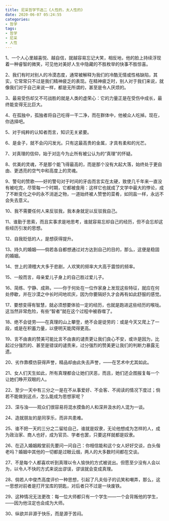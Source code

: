 ```yaml
---
title: 尼采哲学节选二《人性的，太人性的》
date: 2020-06-07 05:24:55
categories:
- 哲学
tags:
- 哲学
- 尼采
- 人性
---
```


1、一个人心里越喜悦、越自信，就越容易忘记大笑，相反地，他的脸上持续浮现着一种睿智的微笑，可见他对美好人生中隐藏的不胜枚举的快事不胜惊喜。 

2、我们有时对别人的冷漠态度，通常被解释为我们的冷酷无情或性格缺陷，其实，它常常只不过是我们精神疲乏的表现。在精神疲乏时，别人对于我们来说，就像我们对于自己来说一样，都是无所谓的，甚至是令人厌烦的。 

3、最易受伤却又不可战胜的就是人类的虚荣心：它的力量正是在受伤中成长，最终能变得无比巨大。 

4、在孤独中，孤独者将自己吃得一干二净，而在群体中，他被众人吃掉。现在，你选择吧。 

5、对于纯粹的认知者而言，知识无关紧要。 

<!-- more -->

6、是金子，就不会闪闪发光。只有这最高贵的金属，才具有柔和的光芒。 

7、对真理的信仰，始于对迄今为止所有被公认为的“真理”的怀疑。 

8、优美的灵魂，不是那个能飞得最高的，而是那个没有大起大落，始终处于更自由、更透亮的空气中和高度上的灵魂。 

9、警句的赞歌——好的警句对于时间的牙齿而言实在太硬，致使几千年来一直没有被吃完，尽管每一个时期，它都被食用：这样它也就成了文学中最大的悖论，成了不断变化之中的永不消逝之物，一道始终被人赞誉的菜肴，如同盐一样，永远不会失去意义。 

10、我不需要任何人来反驳我，我本身就足以反驳我自己。 

11、谁勤于思索，而且实事求是地思考，谁就容易忘却自己的经历，但不会忘却这些经历引发的思想。 

12、自我贬低的人，是想获得提升。 

13、持久的婚姻——倘若各自都想通过对方达到自己的目的，那么，这便是稳固的婚姻。 

14、世上的滑稽大大多于悲剧，人欢笑的频率大大高于震惊的频率。 

15、一般而言，母亲爱儿子身上的自己胜过爱儿子。 

16、简练、宁静、成熟，——你于何处在一位作家身上发现这些特征，就应在何处停歇，并在沙漠之中长时间地欢庆，因为你要隔好久才会再有如此舒服的感觉。 

17、要想变得有智慧，就必须想要体验一定的经历，也就是跑进这些经历的喉咙。这当然非常危险，有些“智者”就在这个过程中被吞噬了。 

18、绝不会徒劳——在真理的山上攀登，绝不会是徒劳的：或是今天又爬上了一段，或是在积蓄力量，以便明天能爬得更高。 

19、言不由衷的赞美可能比言不由衷的谴责更让我们良心不安，或许是因为，比起过分强烈的、甚至是错误的谴责来，过分强烈的赞美更让我们的判断力暴露无遗。 

20、劣作靠模仿获得声誉，精品却由此失去声誉，——在艺术中尤其如此。 

21、女人们天生如此，所有真理都会让她们厌恶，而且，她们还企图报复每一个让她们睁开双眼的人。 

22、至少一天中有三分之一是在不从事爱好、不会客、不阅读的情况下度过；倘若不能做到这点，怎么能成为思想家呢？ 

23、深与浊——观众们很容易将混水摸鱼的人和深井汲水的人混为一谈。 

24、造就朋友的是同享乐，而非共患难。 

25、谁不把一天的三分之二留给自己，谁就是奴隶，无论他想成为怎样的人，成为政治家、商人也好，成为官员、学者也罢，只要这样就都是奴隶。 

26、在迈入婚姻殿堂前先要问一问自己：你相信能和这个女人好好交谈，白头偕老吗？婚姻中其他的一切都是过眼云烟，两人的大多数时间都在交谈。 

27、不是每个人都喜欢听到真理以令人愉快的方式被说出。但愿至少没有人会以为，以令人不快的方式来说出谬误，谬误就会变成真理。 

28、倘若人中俊杰高度评价一种思想，引起了凡夫俗子的讥笑和嘲弄，那么，这一思想对前者是打开宝库的钥匙，对后者只不过是一块废铁。 

29、这种情况无法更改：每一位大师都只有一个学生——一个会背叛他的学生，——因为他注定也会成为大师。 

30、纵欲并非源于快乐，而是源于苦闷。 